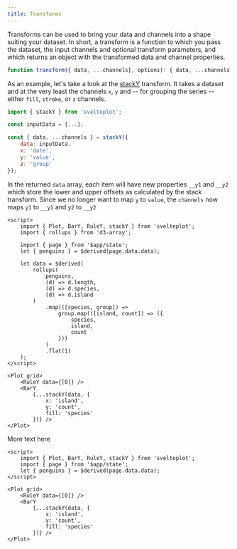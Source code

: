 ```yaml
---
title: Transforms
---
```


Transforms can be used to bring your data and channels into a shape suiting your dataset. In short, a transform is a function to which you pass the dataset, the input channels and optional transform parameters, and which returns an object with the transformed data and channel properties.

```js
function transform({ data, ...channels}, options): { data, ...channels }
```

As an example, let's take a look at the [stackY](/transforms/stack) transform. It takes a dataset and at the very least the channels `x`, `y` and -- for grouping the series -- either `fill`, `stroke`, or `z` channels.

```js
import { stackY } from 'svelteplot';

const inputData = [...];

const { data, ...channels } = stackY({
    data: inputData,
    x: 'date',
    y: 'value',
    z: 'group'
});

```

In the returned `data` array, each item will have new properties `__y1` and `__y2` which store the lower and upper offsets as calculated by the stack transform. Since we no longer want to map `y` to `value`, the `channels` now maps `y1` to `__y1` and `y2` to `__y2`

```svelte --live
<script>
    import { Plot, BarY, RuleY, stackY } from 'svelteplot';
    import { rollups } from 'd3-array';

    import { page } from '$app/state';
    let { penguins } = $derived(page.data.data);

    let data = $derived(
        rollups(
            penguins,
            (d) => d.length,
            (d) => d.species,
            (d) => d.island
        )
            .map(([species, group]) =>
                group.map(([island, count]) => ({
                    species,
                    island,
                    count
                }))
            )
            .flat(1)
    );
</script>

<Plot grid>
    <RuleY data={[0]} />
    <BarY
        {...stackY(data, {
            x: 'island',
            y: 'count',
            fill: 'species'
        })} />
</Plot>
```

More text here

```svelte
<script>
    import { Plot, BarY, RuleY, stackY } from 'svelteplot';
    import { page } from '$app/state';
    let { penguins } = $derived(page.data.data);
</script>

<Plot grid>
    <RuleY data={[0]} />
    <BarY
        {...stackY(data, {
            x: 'island',
            y: 'count',
            fill: 'species'
        })} />
</Plot>
```
